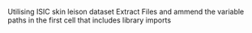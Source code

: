 Utilising ISIC skin leison dataset
Extract Files and ammend the variable paths in the first cell that includes library imports
